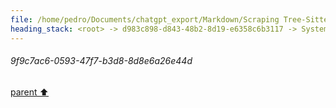 ```yaml
---
file: /home/pedro/Documents/chatgpt_export/Markdown/Scraping Tree-Sitter Parsers Failed.md
heading_stack: <root> -> d983c898-d843-48b2-8d19-e6358c6b3117 -> System -> e17b45cd-afd8-40ff-9f17-efd45736b653 -> System -> aaa20636-5e4b-4441-bb5f-bf9eba90dce2 -> User -> 432ed60e-ec95-40ea-b496-fd523a6dea8d -> Assistant -> 46b32ca1-24f5-4323-8f5d-f353801b264c -> Tool -> 5d6e7cb4-e20c-4759-95a6-070b010d5169 -> Assistant -> aeb33008-033e-4c51-9795-353210680c11 -> Tool -> 72a817b1-2783-48d4-bf78-8f9daa221f44 -> Assistant -> c73162e6-83db-48ae-8c00-9fd50a81c5af -> Tool -> 7da4ef10-11a0-4f4f-8aec-d157fe8b9927 -> Assistant -> 348e0146-9bb9-495d-b8c4-bde20485181c -> Tool -> 4f1f0651-482e-4cab-a55d-39df9816a94f -> Assistant -> 110fa627-9882-4cc6-8366-bb4269a99851 -> Tool -> d639a724-6245-4c34-ae81-2a1a7a238b1a -> Assistant -> 4cf1eff7-4257-4611-9cf2-67a51ee45ace -> Tool -> 5eb515b5-5e93-4d99-834e-48d5bdd44983 -> Assistant -> 511015e7-9298-47ab-9ff5-7b4680d8c3b2 -> Tool -> 6723818c-93de-443d-a2f6-d6bfd8afa36c -> Assistant -> da42d6fe-6dce-43fc-b5f8-62fb0b35c208 -> Tool -> Since asyncio.run() cannot be used in a running event loop in Jupyter, let's use an alternative approach. -> 54a98b97-4922-4d68-8ae4-e9584ea09e6b -> Assistant -> 87411147-3dd5-4582-8c6a-add4383fa5bb -> Tool -> Using a workaround to run the coroutine in Jupyter's event loop -> 3b2bc534-700d-47ba-aaf4-250dc661f51c -> Assistant -> f28cbdcb-4a95-48b7-aaec-cda14ed29d51 -> Tool -> Using a different approach to run the coroutine -> b7444827-1589-40ed-9b7d-d354f4017eb0 -> Assistant -> aaa2689e-1607-47a1-a47d-7e6ad32fb153 -> User -> d450e6ea-f0dd-4313-94f0-827fa9f7657d -> Assistant -> 465f6944-627a-48d3-bfae-0dcb6d2aebf9 -> Tool -> Debugging by printing the HTML content to identify the correct selectors -> 4c1726e1-b488-410f-867e-06d454a86542 -> Assistant -> aaa23726-4c08-490a-8f7c-e3d61f566227 -> User -> 50a3fc8b-afb9-4d7f-9edd-08d4a412e714 -> Assistant -> 756f1981-acbf-4346-82eb-03d3242d8e40 -> Tool -> Fetching the full HTML content for debugging -> Trying to find the correct CSS selector for the list of parsers -> eda2332a-e66f-48a0-a9e3-69bef1422749 -> Assistant -> 69ec6047-394f-4c35-8602-b9c197c0e2fd -> Tool -> 21e855ac-29bc-459d-97d6-68b68fc3c153 -> Assistant -> 19441444-1394-4817-826b-99ca25512fe7 -> Assistant -> a9cb60a9-71dc-45c2-91d3-fdc65f710ea1 -> Tool -> Debugging by printing a smaller snippet of the HTML content to identify the correct selectors -> bb8f0eeb-ab2c-4069-8ac1-1b9a1f148b0a -> Assistant -> 3612997d-2940-4cca-90bf-71e8d5ca4be0 -> Tool -> Updating the CSS selector based on the snippet of HTML content -> 46f6ee24-d9ef-4d3c-b500-8a45d3d9307c -> Assistant -> aaa2e5e2-0213-4939-92d4-7c662d5c6592 -> User -> 4b1564dd-a11e-4f06-a183-9ac532ddd291 -> Assistant -> dabe3185-79ca-4390-b60c-6e7086764fe2 -> Tool -> Filtering out only the parser links based on the GitHub URL pattern -> 9f9c7ac6-0593-47f7-b3d8-8d8e6a26e44d
---
```

###### 9f9c7ac6-0593-47f7-b3d8-8d8e6a26e44d
[parent ⬆️](#dabe3185-79ca-4390-b60c-6e7086764fe2)
